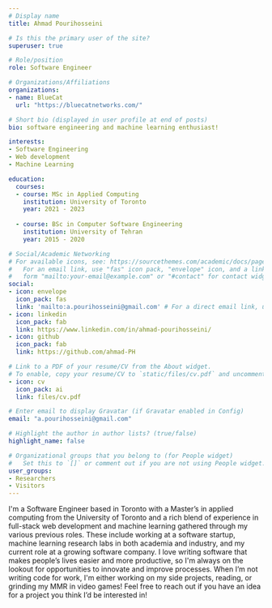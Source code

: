 ```yaml
---
# Display name
title: Ahmad Pourihosseini

# Is this the primary user of the site?
superuser: true

# Role/position
role: Software Engineer

# Organizations/Affiliations
organizations:
- name: BlueCat
  url: "https://bluecatnetworks.com/"

# Short bio (displayed in user profile at end of posts)
bio: software engineering and machine learning enthusiast!

interests:
- Software Engineering
- Web development
- Machine Learning

education:
  courses:
  - course: MSc in Applied Computing
    institution: University of Toronto
    year: 2021 - 2023
    
  - course: BSc in Computer Software Engineering
    institution: University of Tehran
    year: 2015 - 2020

# Social/Academic Networking
# For available icons, see: https://sourcethemes.com/academic/docs/page-builder/#icons
#   For an email link, use "fas" icon pack, "envelope" icon, and a link in the
#   form "mailto:your-email@example.com" or "#contact" for contact widget.
social:
- icon: envelope
  icon_pack: fas
  link: 'mailto:a.pourihosseini@gmail.com' # For a direct email link, use "mailto:test@example.org".
- icon: linkedin
  icon_pack: fab
  link: https://www.linkedin.com/in/ahmad-pourihosseini/
- icon: github
  icon_pack: fab
  link: https://github.com/ahmad-PH

# Link to a PDF of your resume/CV from the About widget.
# To enable, copy your resume/CV to `static/files/cv.pdf` and uncomment the lines below.
- icon: cv
  icon_pack: ai
  link: files/cv.pdf

# Enter email to display Gravatar (if Gravatar enabled in Config)
email: "a.pourihosseini@gmail.com"

# Highlight the author in author lists? (true/false)
highlight_name: false

# Organizational groups that you belong to (for People widget)
#   Set this to `[]` or comment out if you are not using People widget.
user_groups:
- Researchers
- Visitors
---
```

I'm a Software Engineer based in Toronto with a Master’s in applied computing from the University of Toronto and a rich blend of experience in full-stack web development and machine learning gathered through my various previous roles. These include working at a software startup, machine learning research labs in both academia and industry, and my current role at a growing software company. I love writing software that makes people’s lives easier and more productive, so I'm always on the lookout for opportunities to innovate and improve processes. When I’m not writing code for work, I'm either working on my side projects, reading, or grinding my MMR in video games! Feel free to reach out if you have an idea for a project you think I’d be interested in!

<!-- 
I am an MScAC (MSc in Applied Computing) student at the University of Toronto, in the computer science concentration. I am currently working on a natural language processing project as a machine learning intern at the [Samsung AI Centre - Toronto (SAIC)](https://research.samsung.com/aicenter_toronto) under the supervision of [Dr. Fazly](https://www.linkedin.com/in/afsaneh-fazly-98538b4/?originalSubdomain=ca) and [Dr. Rudzicz](https://www.cs.toronto.edu/~frank/). I chose the MScAC program because I love working on practical, real-world problems in which I can see the effect of my work more directly, and the applied research internship component of this program was a great fit for me. -->
